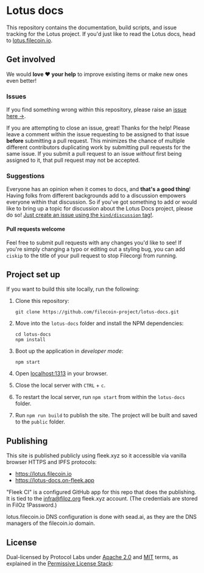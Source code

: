 # Lotus docs 

This repository contains the documentation, build scripts, and issue tracking for the Lotus project. If you'd just like to read the Lotus docs, head to [lotus.filecoin.io](https://lotus.filecoin.io).

## Get involved

We would **love ❤️ your help** to improve existing items or make new ones even better!

### Issues

If you find something wrong within this repository, please raise an [issue here →](https://github.com/filecoin-project/lotus-docs/issues). 

If you are attempting to close an issue, great! Thanks for the help! Please leave a comment within the issue requesting to be assigned to that issue **before** submitting a pull request. This minimizes the chance of multiple different contributors duplicating work by submitting pull requests for the same issue. If you submit a pull request to an issue _without_ first being assigned to it, that pull request may not be accepted.

### Suggestions

Everyone has an opinion when it comes to docs, and **that's a good thing**! Having folks from different backgrounds add to a discussion empowers everyone within that discussion. So if you've got something to add or would like to bring up a topic for discussion about the Lotus Docs project, please do so! [Just create an issue using the `kind/discussion` tag!](https://github.com/filecoin-project/lotus-docs/labels/kind%2Fdiscussion).

#### Pull requests welcome

Feel free to submit pull requests with any changes you'd like to see! If you're simply changing a typo or editing out a styling bug, you can add `ciskip` to the title of your pull request to stop Filecorgi from running.

## Project set up

If you want to build this site locally, run the following:

1. Clone this repository:

   ```shell
   git clone https://github.com/filecoin-project/lotus-docs.git
   ```

1. Move into the `lotus-docs` folder and install the NPM dependencies:

   ```shell
   cd lotus-docs
   npm install
   ```

1. Boot up the application in _developer mode_:

   ```shell
   npm start
   ```

1. Open [localhost:1313](http://localhost:1313/) in your browser.
1. Close the local server with `CTRL` + `c`.
1. To restart the local server, run `npm start` from within the `lotus-docs` folder.
1. Run `npm run build` to publish the site. The project will be built and saved to the `public` folder.

## Publishing

This site is published publicly using fleek.xyz so it accessible via vanilla browser HTTPS and IPFS protocols:
* https://lotus.filecoin.io
* https://lotus-docs.on-fleek.app

"Fleek CI" is a configured GitHub app for this repo that does the publishing.  
It is tied to the infra@filoz.org fleek.xyz account.  (The credentials are stored in FilOz 1Password.)

lotus.filecoin.io DNS configuration is done with sead.ai, as they are the DNS managers of the filecoin.io domain.

## License

Dual-licensed by Protocol Labs under [Apache 2.0](http://www.apache.org/licenses/LICENSE-2.0) and [MIT](http://opensource.org/licenses/MIT) terms, as explained in the [Permissive License Stack](https://protocol.ai/blog/announcing-the-permissive-license-stack/):
